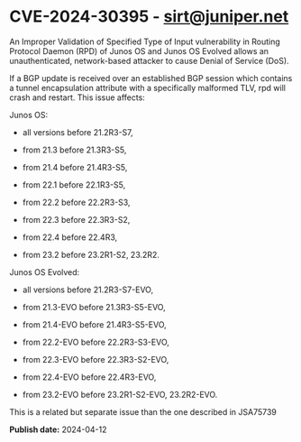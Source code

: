 # CVE-2024-30395 - sirt@juniper.net

An Improper Validation of Specified Type of Input vulnerability in Routing Protocol Daemon (RPD) of Junos OS and Junos OS Evolved allows an unauthenticated, network-based attacker to cause Denial of Service (DoS).

If a BGP update is received over an established BGP session which contains a tunnel encapsulation attribute with a specifically malformed TLV, rpd will crash and restart.
This issue affects:

Junos OS:



  *  all versions before 21.2R3-S7, 

  *  from 21.3 before 21.3R3-S5, 

  *  from 21.4 before 21.4R3-S5, 

  *  from 22.1 before 22.1R3-S5, 

  *  from 22.2 before 22.2R3-S3, 

  *  from 22.3 before 22.3R3-S2, 

  *  from 22.4 before 22.4R3, 

  *  from 23.2 before 23.2R1-S2, 23.2R2.





Junos OS Evolved:



  *  all versions before 21.2R3-S7-EVO, 

  *  from 21.3-EVO before 21.3R3-S5-EVO, 

  *  from 21.4-EVO before 21.4R3-S5-EVO, 
  *  from 22.2-EVO before 22.2R3-S3-EVO, 

  *  from 22.3-EVO before 22.3R3-S2-EVO, 

  *  from 22.4-EVO before 22.4R3-EVO, 

  *  from 23.2-EVO before 23.2R1-S2-EVO, 23.2R2-EVO.



This is a related but separate issue than the one described in JSA75739

**Publish date:** 2024-04-12
